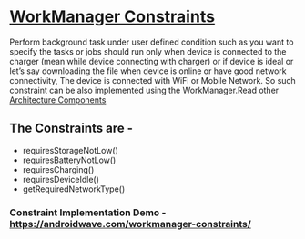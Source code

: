 # [WorkManager Constraints](https://androidwave.com/workmanager-constraints/) 
Perform background task under user defined condition such as you  want to specify the tasks or jobs should run only when device is connected to the charger (mean while device connecting with charger) or if device is ideal or let’s say downloading the file when device is online or have good network connectivity, The device is connected with WiFi or Mobile Network. So such constraint can be also implemented using the WorkManager.Read other [Architecture Components](https://androidwave.com/category/architecture-components/)
## The Constraints are - 
- requiresStorageNotLow()
- requiresBatteryNotLow()
- requiresCharging()
- requiresDeviceIdle()
- getRequiredNetworkType()

### Constraint Implementation Demo - https://androidwave.com/workmanager-constraints/
